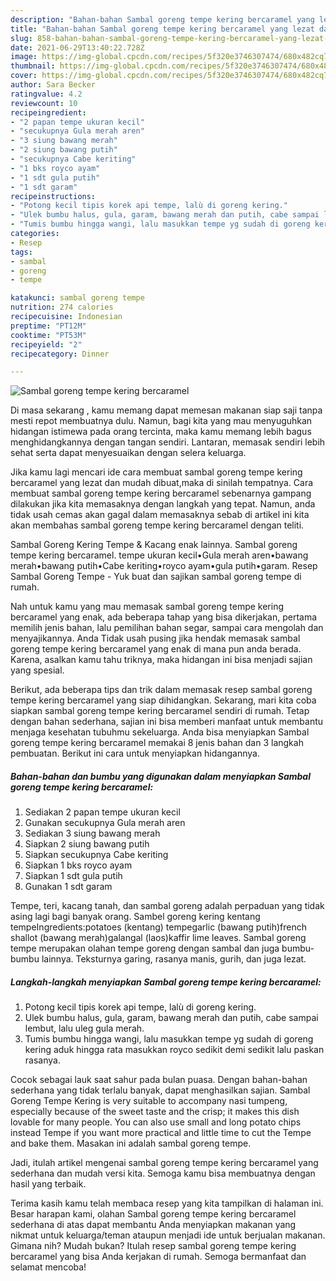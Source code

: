 ```yaml
---
description: "Bahan-bahan Sambal goreng tempe kering bercaramel yang lezat dan Mudah Dibuat"
title: "Bahan-bahan Sambal goreng tempe kering bercaramel yang lezat dan Mudah Dibuat"
slug: 858-bahan-bahan-sambal-goreng-tempe-kering-bercaramel-yang-lezat-dan-mudah-dibuat
date: 2021-06-29T13:40:22.728Z
image: https://img-global.cpcdn.com/recipes/5f320e3746307474/680x482cq70/sambal-goreng-tempe-kering-bercaramel-foto-resep-utama.jpg
thumbnail: https://img-global.cpcdn.com/recipes/5f320e3746307474/680x482cq70/sambal-goreng-tempe-kering-bercaramel-foto-resep-utama.jpg
cover: https://img-global.cpcdn.com/recipes/5f320e3746307474/680x482cq70/sambal-goreng-tempe-kering-bercaramel-foto-resep-utama.jpg
author: Sara Becker
ratingvalue: 4.2
reviewcount: 10
recipeingredient:
- "2 papan tempe ukuran kecil"
- "secukupnya Gula merah aren"
- "3 siung bawang merah"
- "2 siung bawang putih"
- "secukupnya Cabe keriting"
- "1 bks royco ayam"
- "1 sdt gula putih"
- "1 sdt garam"
recipeinstructions:
- "Potong kecil tipis korek api tempe, lalù di goreng kering."
- "Ulek bumbu halus, gula, garam, bawang merah dan putih, cabe sampai lembut, lalu uleg gula merah."
- "Tumis bumbu hingga wangi, lalu masukkan tempe yg sudah di goreng kering aduk hingga rata masukkan royco sedikit demi sedikit lalu paskan rasanya."
categories:
- Resep
tags:
- sambal
- goreng
- tempe

katakunci: sambal goreng tempe 
nutrition: 274 calories
recipecuisine: Indonesian
preptime: "PT12M"
cooktime: "PT53M"
recipeyield: "2"
recipecategory: Dinner

---
```



![Sambal goreng tempe kering bercaramel](https://img-global.cpcdn.com/recipes/5f320e3746307474/680x482cq70/sambal-goreng-tempe-kering-bercaramel-foto-resep-utama.jpg)

Di masa  sekarang , kamu memang dapat memesan makanan siap saji tanpa mesti repot membuatnya dulu. Namun, bagi kita yang mau menyuguhkan hidangan istimewa pada orang tercinta, maka kamu memang lebih bagus menghidangkannya dengan tangan sendiri. Lantaran, memasak sendiri lebih sehat serta dapat menyesuaikan dengan selera keluarga.

Jika kamu lagi mencari ide cara membuat sambal goreng tempe kering bercaramel yang lezat dan mudah dibuat,maka di sinilah tempatnya. Cara membuat sambal goreng tempe kering bercaramel  sebenarnya gampang dilakukan jika kita memasaknya dengan langkah yang tepat. Namun, anda tidak usah cemas akan gagal dalam memasaknya 
sebab di artikel ini kita akan membahas sambal goreng tempe kering bercaramel dengan teliti.  

Sambal Goreng Kering Tempe &amp; Kacang enak lainnya. Sambal goreng tempe kering bercaramel. tempe ukuran kecil•Gula merah aren•bawang merah•bawang putih•Cabe keriting•royco ayam•gula putih•garam. Resep Sambal Goreng Tempe - Yuk buat dan sajikan sambal goreng tempe di rumah.

Nah untuk kamu yang mau memasak sambal goreng tempe kering bercaramel yang enak, ada beberapa tahap yang bisa dikerjakan, pertama memilih jenis bahan, lalu pemilihan bahan segar, sampai cara mengolah dan menyajikannya. Anda Tidak usah pusing jika hendak memasak sambal goreng tempe kering bercaramel yang enak di mana pun anda berada. Karena, asalkan kamu  tahu triknya, maka hidangan ini bisa menjadi sajian yang spesial.

Berikut, ada beberapa tips dan trik dalam memasak resep sambal goreng tempe kering bercaramel yang siap dihidangkan. Sekarang, mari kita coba siapkan sambal goreng tempe kering bercaramel sendiri di rumah. Tetap dengan bahan sederhana, sajian ini bisa memberi manfaat untuk membantu menjaga kesehatan tubuhmu sekeluarga. Anda bisa menyiapkan Sambal goreng tempe kering bercaramel memakai 8 jenis bahan dan 3 langkah pembuatan. Berikut ini cara untuk menyiapkan hidangannya.

<!--inarticleads1-->

##### Bahan-bahan dan bumbu yang digunakan dalam menyiapkan Sambal goreng tempe kering bercaramel:

1. Sediakan 2 papan tempe ukuran kecil
1. Gunakan secukupnya Gula merah aren
1. Sediakan 3 siung bawang merah
1. Siapkan 2 siung bawang putih
1. Siapkan secukupnya Cabe keriting
1. Siapkan 1 bks royco ayam
1. Siapkan 1 sdt gula putih
1. Gunakan 1 sdt garam


Tempe, teri, kacang tanah, dan sambal goreng adalah perpaduan yang tidak asing lagi bagi banyak orang. Sambel goreng kering kentang tempeIngredients:potatoes (kentang) tempegarlic (bawang putih)french shallot (bawang merah)galangal (laos)kaffir lime leaves. Sambal goreng tempe merupakan olahan tempe goreng dengan sambal dan juga bumbu-bumbu lainnya. Teksturnya garing, rasanya manis, gurih, dan juga lezat. 

<!--inarticleads2-->

##### Langkah-langkah menyiapkan Sambal goreng tempe kering bercaramel:

1. Potong kecil tipis korek api tempe, lalù di goreng kering.
1. Ulek bumbu halus, gula, garam, bawang merah dan putih, cabe sampai lembut, lalu uleg gula merah.
1. Tumis bumbu hingga wangi, lalu masukkan tempe yg sudah di goreng kering aduk hingga rata masukkan royco sedikit demi sedikit lalu paskan rasanya.


Cocok sebagai lauk saat sahur pada bulan puasa. Dengan bahan-bahan sederhana yang tidak terlalu banyak, dapat menghasilkan sajian. Sambal Goreng Tempe Kering is very suitable to accompany nasi tumpeng, especially because of the sweet taste and the crisp; it makes this dish lovable for many people. You can also use small and long potato chips instead Tempe if you want more practical and little time to cut the Tempe and bake them. Masakan ini adalah sambal goreng tempe. 

Jadi, itulah artikel mengenai  sambal goreng tempe kering bercaramel  yang sederhana dan mudah versi kita. Semoga kamu bisa membuatnya dengan hasil yang terbaik. 

Terima kasih kamu telah membaca resep yang kita tampilkan di halaman ini. Besar harapan kami, olahan  Sambal goreng tempe kering bercaramel sederhana di atas dapat membantu Anda menyiapkan makanan yang nikmat untuk keluarga/teman ataupun menjadi ide untuk berjualan makanan. Gimana nih? Mudah bukan? Itulah resep sambal goreng tempe kering bercaramel yang bisa Anda kerjakan di rumah. Semoga bermanfaat dan selamat mencoba!

